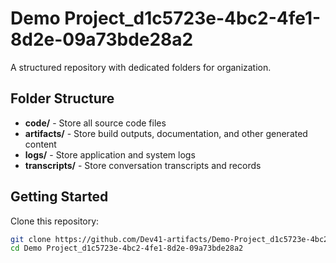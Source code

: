 # Demo Project_d1c5723e-4bc2-4fe1-8d2e-09a73bde28a2
A structured repository with dedicated folders for organization.

## Folder Structure

- **code/** - Store all source code files
- **artifacts/** - Store build outputs, documentation, and other generated content
- **logs/** - Store application and system logs
- **transcripts/** - Store conversation transcripts and records

## Getting Started

Clone this repository:
```bash
git clone https://github.com/Dev41-artifacts/Demo-Project_d1c5723e-4bc2-4fe1-8d2e-09a73bde28a2
cd Demo Project_d1c5723e-4bc2-4fe1-8d2e-09a73bde28a2
```
